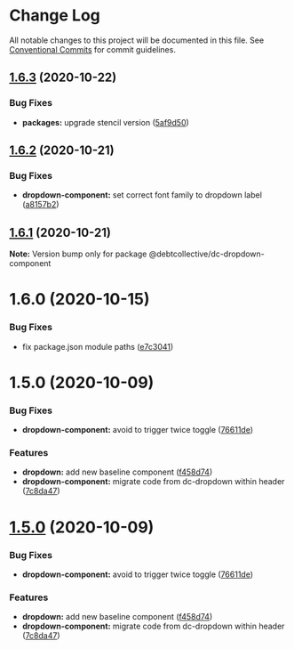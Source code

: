 # Change Log

All notable changes to this project will be documented in this file.
See [Conventional Commits](https://conventionalcommits.org) for commit guidelines.

## [1.6.3](https://github.com/debtcollective/packages/compare/@debtcollective/dc-dropdown-component@1.6.2...@debtcollective/dc-dropdown-component@1.6.3) (2020-10-22)


### Bug Fixes

* **packages:** upgrade stencil version ([5af9d50](https://github.com/debtcollective/packages/commit/5af9d50))





## [1.6.2](https://github.com/debtcollective/packages/compare/@debtcollective/dc-dropdown-component@1.6.1...@debtcollective/dc-dropdown-component@1.6.2) (2020-10-21)


### Bug Fixes

* **dropdown-component:** set correct font family to dropdown label ([a8157b2](https://github.com/debtcollective/packages/commit/a8157b2))





## [1.6.1](https://github.com/debtcollective/packages/compare/@debtcollective/dc-dropdown-component@1.6.0...@debtcollective/dc-dropdown-component@1.6.1) (2020-10-21)

**Note:** Version bump only for package @debtcollective/dc-dropdown-component





# 1.6.0 (2020-10-15)


### Bug Fixes

* fix package.json module paths ([e7c3041](https://github.com/debtcollective/packages/commit/e7c3041))



# 1.5.0 (2020-10-09)


### Bug Fixes

* **dropdown-component:** avoid to trigger twice toggle ([76611de](https://github.com/debtcollective/packages/commit/76611de))


### Features

* **dropdown:** add new baseline component ([f458d74](https://github.com/debtcollective/packages/commit/f458d74))
* **dropdown-component:** migrate code from dc-dropdown within header ([7c8da47](https://github.com/debtcollective/packages/commit/7c8da47))





# [1.5.0](https://github.com/debtcollective/packages/compare/v1.4.4...v1.5.0) (2020-10-09)


### Bug Fixes

* **dropdown-component:** avoid to trigger twice toggle ([76611de](https://github.com/debtcollective/packages/commit/76611de))


### Features

* **dropdown:** add new baseline component ([f458d74](https://github.com/debtcollective/packages/commit/f458d74))
* **dropdown-component:** migrate code from dc-dropdown within header ([7c8da47](https://github.com/debtcollective/packages/commit/7c8da47))
